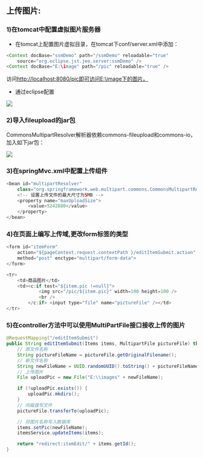 ## 上传图片:

### 1\)在tomcat中配置虚拟图片服务器

* 在tomcat上配置图片虚拟目录，在tomcat下conf/server.xml中添加：

```java
<Context docBase="ssmDemo" path="/ssmDemo" reloadable="true"
    source="org.eclipse.jst.jee.server:ssmDemo" />
<Context docBase="E:\image" path="/pic" reloadable="true" />
```

访问[http://localhost:8080/pic即可访问E:\image下的图片。](http://localhost:8080/pic即可访问E:\image下的图片。)

* 通过eclipse配置

![](/assets/importsmvc8.1.png)

### 2\)导入fileupload的jar包

CommonsMultipartResolver解析器依赖commons-fileupload和commons-io，加入如下jar包：

![](/assets/importsmvc8.2.png)

### 3\)在springMvc.xml中配置上传组件

```java
<bean id="multipartResolver"
    class="org.springframework.web.multipart.commons.CommonsMultipartResolver">
    <!-- 设置上传文件的最大尺寸为5MB -->
    <property name="maxUploadSize">
        <value>5242880</value>
    </property>
</bean>
```

### 4\)在页面上编写上传域,更改form标签的类型

```java
<form id="itemForm"
    action="${pageContext.request.contextPath }/editItemSubmit.action"
    method="post" enctype="multipart/form-data">
</form>
```

```java
<tr>
    <td>商品图片</td>
    <td><c:if test="${item.pic !=null}">
            <img src="/pic/${item.pic}" width=100 height=100 />
            <br />
        </c:if> <input type="file" name="pictureFile" /></td>
</tr>
```

### 5\)在controller方法中可以使用MultiPartFile接口接收上传的图片

```java
@RequestMapping("/editItemSubmit")
public String editItemSubmit(Items items, MultipartFile pictureFile) throws Exception {
	// 原文件名称
	String pictureFileName = pictureFile.getOriginalFilename();
	// 新文件名称
	String newFileName = UUID.randomUUID().toString() + pictureFileName.substring(pictureFileName.lastIndexOf("."));
	// 上传图片
	File uploadPic = new File("E:\\images" + newFileName);

	if (!uploadPic.exists()) {
		uploadPic.mkdirs();
	}
	// 向磁盘写文件
	pictureFile.transferTo(uploadPic);

	// 将图片名称写入数据库
	items.setPic(newFileName);
	itemsService.updateItems(items);

	return "redirect:itemEdit/" + items.getId();
}
```



